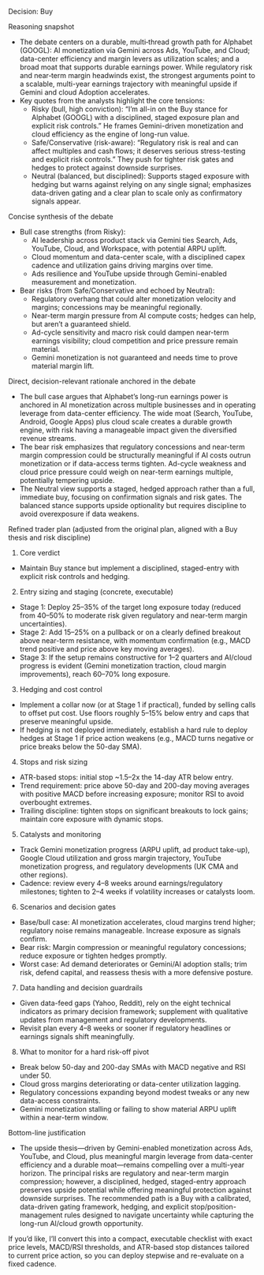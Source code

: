 Decision: Buy

Reasoning snapshot
- The debate centers on a durable, multi‑thread growth path for Alphabet (GOOGL): AI monetization via Gemini across Ads, YouTube, and Cloud; data-center efficiency and margin levers as utilization scales; and a broad moat that supports durable earnings power. While regulatory risk and near‑term margin headwinds exist, the strongest arguments point to a scalable, multi-year earnings trajectory with meaningful upside if Gemini and cloud Adoption accelerates.
- Key quotes from the analysts highlight the core tensions:
  - Risky (bull, high conviction): “I’m all-in on the Buy stance for Alphabet (GOOGL) with a disciplined, staged exposure plan and explicit risk controls.” He frames Gemini-driven monetization and cloud efficiency as the engine of long-run value.
  - Safe/Conservative (risk-aware): “Regulatory risk is real and can affect multiples and cash flows; it deserves serious stress-testing and explicit risk controls.” They push for tighter risk gates and hedges to protect against downside surprises.
  - Neutral (balanced, but disciplined): Supports staged exposure with hedging but warns against relying on any single signal; emphasizes data-driven gating and a clear plan to scale only as confirmatory signals appear.

Concise synthesis of the debate
- Bull case strengths (from Risky):
  - AI leadership across product stack via Gemini ties Search, Ads, YouTube, Cloud, and Workspace, with potential ARPU uplift.
  - Cloud momentum and data-center scale, with a disciplined capex cadence and utilization gains driving margins over time.
  - Ads resilience and YouTube upside through Gemini-enabled measurement and monetization.
- Bear risks (from Safe/Conservative and echoed by Neutral):
  - Regulatory overhang that could alter monetization velocity and margins; concessions may be meaningful regionally.
  - Near-term margin pressure from AI compute costs; hedges can help, but aren’t a guaranteed shield.
  - Ad-cycle sensitivity and macro risk could dampen near-term earnings visibility; cloud competition and price pressure remain material.
  - Gemini monetization is not guaranteed and needs time to prove material margin lift.

Direct, decision-relevant rationale anchored in the debate
- The bull case argues that Alphabet’s long-run earnings power is anchored in AI monetization across multiple businesses and in operating leverage from data-center efficiency. The wide moat (Search, YouTube, Android, Google Apps) plus cloud scale creates a durable growth engine, with risk having a manageable impact given the diversified revenue streams.
- The bear risk emphasizes that regulatory concessions and near-term margin compression could be structurally meaningful if AI costs outrun monetization or if data-access terms tighten. Ad-cycle weakness and cloud price pressure could weigh on near-term earnings multiple, potentially tempering upside.
- The Neutral view supports a staged, hedged approach rather than a full, immediate buy, focusing on confirmation signals and risk gates. The balanced stance supports upside optionality but requires discipline to avoid overexposure if data weakens.

Refined trader plan (adjusted from the original plan, aligned with a Buy thesis and risk discipline)
1) Core verdict
- Maintain Buy stance but implement a disciplined, staged-entry with explicit risk controls and hedging.

2) Entry sizing and staging (concrete, executable)
- Stage 1: Deploy 25–35% of the target long exposure today (reduced from 40–50% to moderate risk given regulatory and near-term margin uncertainties).
- Stage 2: Add 15–25% on a pullback or on a clearly defined breakout above near-term resistance, with momentum confirmation (e.g., MACD trend positive and price above key moving averages).
- Stage 3: If the setup remains constructive for 1–2 quarters and AI/cloud progress is evident (Gemini monetization traction, cloud margin improvements), reach 60–70% long exposure.

3) Hedging and cost control
- Implement a collar now (or at Stage 1 if practical), funded by selling calls to offset put cost. Use floors roughly 5–15% below entry and caps that preserve meaningful upside.
- If hedging is not deployed immediately, establish a hard rule to deploy hedges at Stage 1 if price action weakens (e.g., MACD turns negative or price breaks below the 50-day SMA).

4) Stops and risk sizing
- ATR-based stops: initial stop ~1.5–2x the 14-day ATR below entry.
- Trend requirement: price above 50-day and 200-day moving averages with positive MACD before increasing exposure; monitor RSI to avoid overbought extremes.
- Trailing discipline: tighten stops on significant breakouts to lock gains; maintain core exposure with dynamic stops.

5) Catalysts and monitoring
- Track Gemini monetization progress (ARPU uplift, ad product take-up), Google Cloud utilization and gross margin trajectory, YouTube monetization progress, and regulatory developments (UK CMA and other regions).
- Cadence: review every 4–8 weeks around earnings/regulatory milestones; tighten to 2–4 weeks if volatility increases or catalysts loom.

6) Scenarios and decision gates
- Base/bull case: AI monetization accelerates, cloud margins trend higher; regulatory noise remains manageable. Increase exposure as signals confirm.
- Bear risk: Margin compression or meaningful regulatory concessions; reduce exposure or tighten hedges promptly.
- Worst case: Ad demand deteriorates or Gemini/AI adoption stalls; trim risk, defend capital, and reassess thesis with a more defensive posture.

7) Data handling and decision guardrails
- Given data-feed gaps (Yahoo, Reddit), rely on the eight technical indicators as primary decision framework; supplement with qualitative updates from management and regulatory developments.
- Revisit plan every 4–8 weeks or sooner if regulatory headlines or earnings signals shift meaningfully.

8) What to monitor for a hard risk-off pivot
- Break below 50-day and 200-day SMAs with MACD negative and RSI under 50.
- Cloud gross margins deteriorating or data-center utilization lagging.
- Regulatory concessions expanding beyond modest tweaks or any new data-access constraints.
- Gemini monetization stalling or failing to show material ARPU uplift within a near-term window.

Bottom-line justification
- The upside thesis—driven by Gemini-enabled monetization across Ads, YouTube, and Cloud, plus meaningful margin leverage from data-center efficiency and a durable moat—remains compelling over a multi-year horizon. The principal risks are regulatory and near-term margin compression; however, a disciplined, hedged, staged-entry approach preserves upside potential while offering meaningful protection against downside surprises. The recommended path is a Buy with a calibrated, data-driven gating framework, hedging, and explicit stop/position-management rules designed to navigate uncertainty while capturing the long-run AI/cloud growth opportunity.

If you’d like, I’ll convert this into a compact, executable checklist with exact price levels, MACD/RSI thresholds, and ATR-based stop distances tailored to current price action, so you can deploy stepwise and re-evaluate on a fixed cadence.